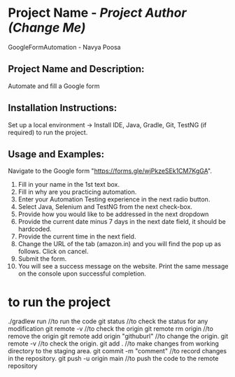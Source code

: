 # Project Name - _Project Author (Change Me)_
GoogleFormAutomation - Navya Poosa 

## Project Name and Description:
Automate and fill a Google form

## Installation Instructions:
Set up a local environment -> Install IDE, Java, Gradle, Git, TestNG (if required) to run the project.

## Usage and Examples:
Navigate to the Google form "https://forms.gle/wjPkzeSEk1CM7KgGA".
1. Fill in your name in the 1st text box.
2. Fill in why are you practicing automation.
3. Enter your Automation Testing experience in the next radio button.
4. Select Java, Selenium and TestNG from the next check-box.
5. Provide how you would like to be addressed in the next dropdown
6. Provide the current date minus 7 days in the next date field, it should be hardcoded.
7. Provide the current time in the next field.
8. Change the URL of the tab (amazon.in) and you will find the pop up as follows. Click on cancel.
9. Submit the form.
10. You will see a success message on the website. Print the same message on the console upon successful completion.

# to run the project
./gradlew run  //to run the code 
git status     //to check the status for any modification 
git remote -v  //to check the origin 
git remote rm origin //to remove the origin 
git remote add origin "githuburl" //to change the origin.
git remote -v      //to check the origin.
git add .         //to make changes from working directory to the staging area.
git commit -m "comment" //to record changes in the repository.
git push -u origin main //to push the code to the remote repository


 